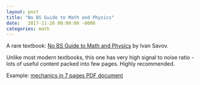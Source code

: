 ```yaml
---
layout: post
title: "No BS Guide to Math and Physics"
date:   2017-11-26 00:00:00 -0000
categories: math
---
```


A rare textbook: [No BS Guide to Math and Physics](https://minireference.com/) by Ivan Savov.

Unlike most modern textbooks, this one has very high signal to noise ratio - lots of useful content packed into few pages. Highly recommended.

Example: [mechanics in 7 pages PDF document](https://minireference.com/static/tutorials/mech_in_7_pages.pdf)
